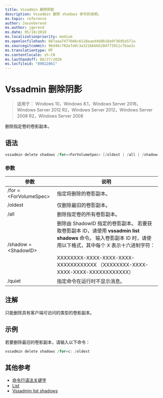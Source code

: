 ```yaml
---
title: Vssadmin 删除阴影
description: Vssadmin 删除 shadows 命令的说明。
ms.topic: reference
author: JasonGerend
ms.author: jgerend
ms.date: 05/18/2018
ms.localizationpriority: medium
ms.openlocfilehash: 667aaa7477666c6128aaed4ddb10a9f3695e571a
ms.sourcegitcommit: 96d46c702e7a9c3a321bbbb5284f73911c7baa3c
ms.translationtype: MT
ms.contentlocale: zh-CN
ms.lasthandoff: 08/27/2020
ms.locfileid: "89022861"
---
```

# <a name="vssadmin-delete-shadows"></a>Vssadmin 删除阴影

> 适用于： Windows 10，Windows 8.1，Windows Server 2016，Windows Server 2012 R2，Windows Server 2012，Windows Server 2008 R2，Windows Server 2008

删除指定卷的卷影副本。

## <a name="syntax"></a>语法

```PowerShell
vssadmin delete shadows /for=<ForVolumeSpec> [/oldest | /all | /shadow=<ShadowID>] [/quiet]
```

### <a name="parameters"></a>参数

|参数|说明|
|---|---|
|/for =\<ForVolumeSpec>|指定将删除的卷影副本。|
|/oldest|仅删除最旧的卷影副本。|
|/all|删除指定卷的所有卷影副本。|
|/shadow =\<ShadowID>|删除由 ShadowID 指定的卷影副本。 若要获取卷影副本 ID，请使用 **vssadmin list shadows** 命令。 输入卷影副本 ID 时，请使用以下格式，其中每个 *X* 表示十六进制字符：<br><br>XXXXXXXX-XXXX-XXXX-XXXX-XXXXXXXXXXXX （XXXXXXXX-XXXX-XXXX-XXXX-XXXXXXXXXXXX）|
|/quiet|指定命令在运行时不显示消息。|

## <a name="remarks"></a>注解

只能删除具有客户端可访问的类型的卷影副本。

## <a name="examples"></a>示例

若要删除最旧的卷影副本，请输入以下命令：

```PowerShell
vssadmin delete shadows /for=c: /oldest
```

## <a name="additional-references"></a>其他参考

* [命令行语法关键字](/previous-versions/windows/it-pro/windows-server-2012-r2-and-2012/cc771080(v%3dws.11))
* [List](vssadmin.md)
* [Vssadmin list shadows](vssadmin-list-shadows.md)
